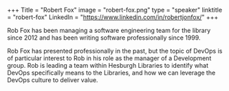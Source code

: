 +++
Title = "Robert Fox"
image = "robert-fox.png"
type = "speaker"
linktitle = "robert-fox"
LinkedIn = "https://www.linkedin.com/in/robertjonfox/"
+++

Rob Fox has been managing a software engineering team for the library
since 2012 and has been writing software professionally since 1999.

Rob Fox has presented professionally in the past, but the topic of
DevOps is of particular interest to Rob in his role as the manager of a
Development group. Rob is leading a team within Hesburgh Libraries to
identify what DevOps specifically means to the Libraries, and how we can
leverage the DevOps culture to deliver value.
